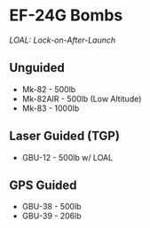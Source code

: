 # EF-24G Bombs

_LOAL: Lock-on-After-Launch_

## **Unguided**

- Mk-82 - 500lb
- Mk-82AIR - 500lb (Low Altitude)
- Mk-83 - 1000lb

## **Laser Guided (TGP)**

- GBU-12 - 500lb w/ LOAL

## **GPS Guided**

- GBU-38 - 500lb
- GBU-39 - 206lb
